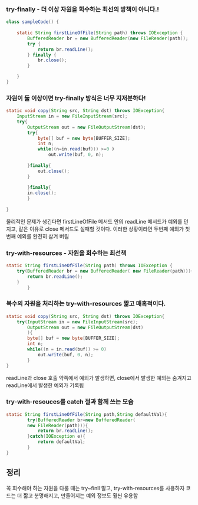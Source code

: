 ### try-finally - 더 이상 자원을 회수하는 최선의 방책이 아니다.!
```java
class sampleCode() {
    
    static String firstLineOfFile(String path) throws IOException {
        BufferedReader br = new BufferedReader(new FileReader(path));
        try {
            return br.readLine();
        } finally {
            br.close();
        }

    }
}
```

### 자원이 둘 이상이면 try-finally 방식은 너무 지저분하다!
```java
static void copy(String src, String dst) throws IOException{
    InputStream in = new FileInputStream(src);
    try{
        OutputStream out = new FileOutputStream(dst);
        try{
            byte[] buf = new byte[BUFFER_SIZE];
            int n;
            while((n=in.read(buf))) >=0 )
                out.write(buf, 0, n);
        
        }finally{
            out.close();
        }
        
        }finally{
        in.close();
        }
    
}
```
물리적인 문제가 생긴다면 firstLineOfFile 메서드 안의 readLine 메서드가 예외를 던지고, 
같은 이유로 close 메서드도 실패할 것이다.
이러한 상황이라면 두번째 예외가 첫 번째 예외를 완전히 삼겨 버림

### try-with-resources - 자원을 회수하는 최선책
```java
static String firstLineOfFile(String path) throws IOException {
    try(BufferedReader br = new BufferedReader( new FileReader(path))){
        return br.readLine();
    }
        }
```

### 복수의 자원을 처리하는 try-with-resources 짧고 매혹적이다.
```java
static void copy(String src, String dst) throws IOException{
    try(InputStream in = new FileInputStream(src);
        OutputStream out = new FileOutputStream(dst)
        ){
        byte[] buf = new byte[BUFFER_SIZE];
        int n; 
        while((n = in.read(buf)) >= 0)
            out.write(buf, 0, n);
        }
}
```
readLine과 close 호출 약쪽에서 예외가 발생하면, close에서 발생한 예외는 숨겨지고
readLine에서 발생한 예외가 기록됨

### try-with-resouces를 catch 절과 함께 쓰는 모습
```java
static String firstLineOfFile(String path,String defaultVal){
        try(BufferedReader br=new BufferedReader(
        new FileReader(path))){
            return br.readLine();
        }catch(IOException e){
            return defaultVal;
        }
}
```

## 정리
꼭 회수해야 하는 자원을 다룰 때는 try~finll 말고, try-with-resources를 사용하자
코드는 더 짧고 분명해지고, 만들어지는 예외 정보도 훨씬 유용함